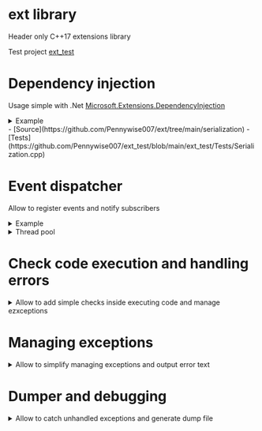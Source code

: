 # ext library
Header only C++17 extensions library

Test project [ext_test](https://github.com/Pennywise007/ext_test) 

# Dependency injection
Usage simple with .Net [Microsoft.Extensions.DependencyInjection](https://www.nuget.org/packages/Microsoft.Extensions.DependencyInjection/)
<details><summary>Example</summary>
```

    #include <ext/core/dependency_injection.h>
    
    
    struct IInterfaceExample
    {
        virtual ~IInterfaceExample() = default;
    };
    
    struct InterfaceImplementationExample : IInterfaceExample
    {};
    
    struct CreatedObjectExample : ext::ServiceProviderHolder
    {
        explicit CreatedObjectExample(std::shared_ptr<IInterfaceExample> interfaceShared, std::lazy_interface<IInterfaceExample> interfaceLazy, ext::ServiceProvider::Ptr&& serviceProvider)
            : ServiceProviderHolder(std::move(serviceProvider))
            , m_interfaceShared(std::move(interfaceShared))
            , m_interfaceLazyOne(std::move(interfaceLazy))
            , m_interfaceLazyTwo(ServiceProviderHolder::m_serviceProvider)
        {}
    
        std::shared_ptr<IRandomInterface> GetRandomInterface() const
        {
            return ServiceProviderHolder::GetInterface<IRandomInterface>();
        }
    
        std::shared_ptr<IRandomInterface> GetRandomInterfaceOption2() const
        {
            return ext::GetInterface<IRandomInterface>(ServiceProviderHolder::m_serviceProvider);
        }
    
        std::shared_ptr<IInterfaceExample> m_interfaceShared;
        ext::lazy_interface<IInterfaceExample> m_interfaceLazyOne;
        ext::lazy_interface<IInterfaceExample> m_interfaceLazyTwo;
    };
    
    ext::ServiceCollection& serviceCollection = ext::get_service<ext::ServiceCollection>();
    serviceCollection.RegisterScoped<InterfaceImplementationExample, IInterfaceExample>();
    
    const std::shared_ptr<CreatedObjectExample> object = ext::CreateObject<CreatedObjectExample>(serviceCollection.BuildServiceProvider());
    
```
</details>
- [Source](https://github.com/Pennywise007/ext/blob/main/core/dependency_injection.h)
- [Tests](https://github.com/Pennywise007/ext_test/blob/main/ext_test/Tests/DependencyInjection.cpp)

# Serialization
Serialization struct to/from text, xml and others(in progress)
<details><summary>Example</summary>
```c++

    #include <ext/serialization/iserializable.h>
    
    using namespace ext::serializable;
    
    struct InternalStruct : SerializableObject<InternalStruct, L"Pretty name">
    {
        DECLARE_SERIALIZABLE((long) value);
        DECLARE_SERIALIZABLE((std::list<int>) valueList);
    };
    
    struct TestStruct :  SerializableObject<TestStruct>
    {
        REGISTER_SERIALIZABLE_BASE(InternalStruct);
    
        DECLARE_SERIALIZABLE((long) valueLong, 2);
        DECLARE_SERIALIZABLE((int) valueInt);
        DECLARE_SERIALIZABLE((std::vector<bool>) boolVector, { true, false });
    
        DECLARE_SERIALIZABLE((CustomField) field);
        DECLARE_SERIALIZABLE((InternalStruct) internalStruct);
    
        std::list<int> m_listOfParams;
    
        MyTestStruct()
        {
            REGISTER_SERIALIZABLE_OBJECT(m_listOfParams); // or use DECLARE_SERIALIZABLE macro
    
            Executor::DeserializeObject(Fabric::TextDeserializer(L"C:\\Test.xml"), testStruct);
        }
    
        ~MyTestStruct()
        {
            Executor::SerializeObject(Fabric::TextSerializer(L"C:\\Test.xml"), testStruct);
        }
    };

```
</details>
- [Source](https://github.com/Pennywise007/ext/tree/main/serialization)
- [Tests](https://github.com/Pennywise007/ext_test/blob/main/ext_test/Tests/Serialization.cpp)

# Event dispatcher
Allow to register events and notify subscribers
<details><summary>Example</summary>
```c++
    #include <ext/core/dispatcher.h>
    
    // Example of event interface
    struct IEvent : ext::events::IBaseEvent
    {
    	virtual void Event(int val) = 0;
    };
    
    // Example of sending an event:
    ext::send_event(&IEvent::Event, 10);
    
    // Example of recipient:
    struct Recipient : ext::events::ScopeSubscription<IEvent>
    {
    	void Event(int val) override { std::cout << "Event"; }
    }
```
</details>
- [Source](https://github.com/Pennywise007/ext/blob/main/core/dispatcher.h)

# Threading
<details><summary>Interruptible thread(boost/thread analog)</summary>
```c++
    #include <ext/thread/thread.h>
    
    ext::thread myThread(thread_function, []()
    {
    	while (!ext::this_thread::interruption_requested())
    	{
    		try
    		{
    			...
    		}
    		catch (const ext::thread::thread_interrupted&)
            {
                break;
            }
    	}
    });
    
    myThread.interrupt();
    EXPECT_TRUE(myThread.interrupted());
```
- [Source](https://github.com/Pennywise007/ext/blob/main/thread/thread.h)
- [Tests](https://github.com/Pennywise007/ext_test/blob/main/ext_test/Tests/Threads.cpp)
</details>

<details><summary>Thread pool</summary>
```c++
    #include <ext/thread/thread_pool.h>
    
    std::set<ext::task::TaskId, ext::task::TaskIdComparer> taskList;
    ext::thread_pool threadPool([&taskList, &listMutex](const ext::task::TaskId& taskId)
    {
    	taskList.erase(taskId);
    });
    
    const auto maxThreads = std::thread::hardware_concurrency();
    for (auto i = maxThreads; i != 0; --i)
    {
    	taskList.emplace(threadPool.add_task([]()
    	{
    		...
    	}));
    }
    threadPool.wait_for_tasks();
```
- [Source](https://github.com/Pennywise007/ext/blob/main/thread/thread_pool.h)
- [Tests](https://github.com/Pennywise007/ext_test/blob/main/ext_test/Tests/ThreadPool.cpp)
</details>

And others:

- [Task scheduller](https://github.com/Pennywise007/ext/blob/main/thread/scheduller.h)
- [Main thread methods invoker(for GUI and other synchronized actions)](https://github.com/Pennywise007/ext/blob/main/thread/invoker.h)
- [Events](https://github.com/Pennywise007/ext/blob/main/thread/event.h)
- [Tick timer, allow to synchronize sth(for example animations)](https://github.com/Pennywise007/ext/blob/main/thread/tick.h)

# Tracer
<details><summary>Show traces with defferent levels and time stamps in cout/cerr/output/trace file</summary>
```c++
    #include <ext/traces/tracer.h>
    ext::get_tracer()->EnableTraces(true);
```
Simple macroses:
Default information trace

`	EXT_TRACE() << "My trace";`

Debug information only for Debug build

`	EXT_TRACE_DBG() << EXT_TRACE_FUNCTION "called";`
	
Error trace to cerr, mostly used in EXT_CHECK/EXT_EXPECT

`	EXT_TRACE_ERR() << EXT_TRACE_FUNCTION "called";`
	
Can be called for scope call function check. Trace start and end scope with the given text

`	EXT_TRACE_SCOPE() << EXT_TRACE_FUNCTION << "Main function called with " << args;`

- [Source](https://github.com/Pennywise007/ext/tree/main/trace)
</details>

# Check code execution and handling errors
<details><summary>Allow to add simple checks inside executing code and manage ezxceptions</summary>

```c++
    #include <ext/core/check.h>
```
**EXT_CHECK** - throws exception if expression is false
EXT_CHECK(bool_expression) << "Text";
```c++
    if (!bool_expression)
    	throw ::ext::check::CheckFailedException(EXT_SRC_LOCATION, #bool_expression "Text"));
```

**EXT_EXPECT** - if expression is false:
- Only on first failure: debug break if debugger presents, create dump otherwise
- throws exception

EXT_EXPECT(bool_expression) << "Text";
```c++
    if (!bool_expression)
    {
    	if (IsDebuggerPresent())                                            
            DebugBreak();                                                   
    	else                                                                
    		EXT_DUMP_CREATE();
    	throw ::ext::check::CheckFailedException(EXT_SRC_LOCATION, #bool_expression "Text"));
    }
```

**EXT_ASSERT / EXT_REQUIRE** - if expression is false in debug mode. Only on first failure: debug break if debugger presents, create dump otherwise
EXT_ASSERT(bool_expression) << "Text";
```c++
    #ifdef _DEBUG
    	if (!bool_expression)
    	{
    		if (IsDebuggerPresent())                                            
    			DebugBreak();                                                   
    		else                                                                
    			EXT_DUMP_CREATE();
    	}
    #endif
```
- [Source](https://github.com/Pennywise007/ext/blob/main/core/check.h)
</details>

# Managing exceptions
<details><summary>Allow to simplify managing exceptions and output error text</summary>

```c++
    #include <ext/error/exception.h>
    
    try
    { 
    	EXT_EXPECT(is_ok()) << "Something wrong!";
    }
    catch (...)
    {	
    	try
    	{
    		std::throw_with_nested(ext::exception(EXT_SRC_LOCATION, "Job failed")); 
    	}
    	catch (...)
    	{
    		::MessageBox(NULL, ext::ManageExceptionText("Big bang"));
    	}
    }
```

- [Source](https://github.com/Pennywise007/ext/blob/main/error/exception.h)
</details>

# Dumper and debugging

<details><summary>Allow to catch unhandled exceptions and generate dump file</summary>

Declare unhandled exceptions handler(called automatic on calling ext::dump::create_dump())
```c++
    #include <ext/error/dump_writer.h>
    
    void main()
    {
    	EXT_DUMP_DECLARE_HANDLER();
    	...
    }
```
	
If you need to catch error inside you code you add check:
```c++
    EXT_DUMP_IF(is_something_wrong());
``` 
In this case if debugger presents - it will be stopped here, otherwise generate dump file and **continue** execution, @see DEBUG_BREAK_OR_CREATE_DUMP.
Dump generation and debug break in case with EXT_DUMP_IF generates only once to avoid spam.

- [Source](https://github.com/Pennywise007/ext/blob/main/error/dump_writer.h)
</details>